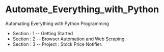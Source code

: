 # Automate_Everything_with_Python
Automating Everything with Python Programming

+ Section : 1 -- Getting Started
+ Section : 2 -- Browser Automation and Web Scraping.
+ Section : 3 -- Project : Stock Price Notifier.

